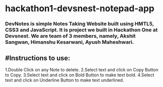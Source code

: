 # hackathon1-devsnest-notepad-app

<h3><b>DevNotes</b> is simple Notes Taking Website built using HMTL5, CSS3 and JavaScript. It is project we built in Hackathon One at Devsnest. We are team of 3 members, namely, Akshit Sangwan, Himanshu Kesarwani, Ayush Maheshwari.</h3>

<h2>#Instructions to use:</h2>

1.Double Click on any Note to delete.
2.Select text and click on Copy Button to Copy.
3.Select text and click on Bold Button to make text bold.
4.Select text and click on Underline Button to make text underlined.
